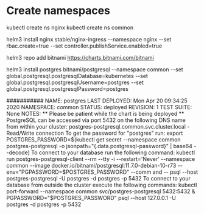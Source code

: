 # Create namespaces
kubectl create ns nginx
kubectl create ns common

helm3 install nginx stable/nginx-ingress --namespace nginx --set rbac.create=true --set controller.publishService.enabled=true


helm3 repo add bitnami https://charts.bitnami.com/bitnami

helm3 install postgres bitnami/postgresql --namespace common --set global.postgresql.postgresqlDatabase=kubernetes --set global.postgresql.postgresqlUsername=postgres --set global.postgresql.postgresqlPassword=postgres


###########
NAME: postgres
LAST DEPLOYED: Mon Apr 20 09:34:25 2020
NAMESPACE: common
STATUS: deployed
REVISION: 1
TEST SUITE: None
NOTES:
** Please be patient while the chart is being deployed **
PostgreSQL can be accessed via port 5432 on the following DNS name from within your cluster:
    postgres-postgresql.common.svc.cluster.local - Read/Write connection
To get the password for "postgres" run:
    export POSTGRES_PASSWORD=$(kubectl get secret --namespace common postgres-postgresql -o jsonpath="{.data.postgresql-password}" | base64 --decode)
To connect to your database run the following command:
    kubectl run postgres-postgresql-client --rm --tty -i --restart='Never' --namespace common --image docker.io/bitnami/postgresql:11.7.0-debian-10-r73 --env="PGPASSWORD=$POSTGRES_PASSWORD" --comm
and -- psql --host postgres-postgresql -U postgres -d postgres -p 5432
To connect to your database from outside the cluster execute the following commands:
    kubectl port-forward --namespace common svc/postgres-postgresql 5432:5432 &
    PGPASSWORD="$POSTGRES_PASSWORD" psql --host 127.0.0.1 -U postgres -d postgres -p 5432